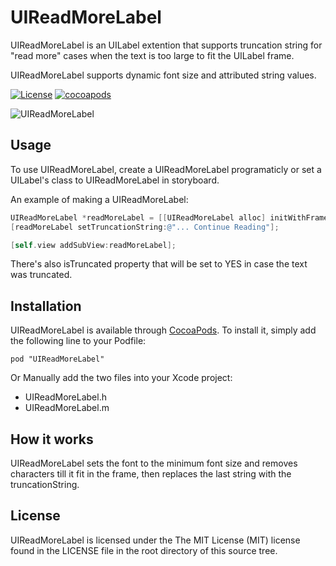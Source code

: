 # UIReadMoreLabel
UIReadMoreLabel is an UILabel extention that supports truncation string for "read more" cases when the text is too large to fit the UILabel frame.

UIReadMoreLabel supports dynamic font size and attributed string values.

[![License](http://img.shields.io/packagist/l/doctrine/orm.svg)](http://cocoadocs.org/docsets/UIReadMoreLabel)
[![cocoapods](http://img.shields.io/cocoapods/v/UIReadMoreLabel.svg)](http://cocoadocs.org/docsets/UIReadMoreLabel)

![UIReadMoreLabel](https://github.com/hayek/UIReadMoreLabel/blob/master/UIReadMoreLabel/Screen%20Shot.png?raw=true)

## Usage
To use UIReadMoreLabel, create a UIReadMoreLabel programaticly or set a UILabel's class to UIReadMoreLabel in storyboard.


An example of making a UIReadMoreLabel:

```objective-c
UIReadMoreLabel *readMoreLabel = [[UIReadMoreLabel alloc] initWithFrame:self.view.bounds];
[readMoreLabel setTruncationString:@"... Continue Reading"];

[self.view addSubView:readMoreLabel];
```

There's also isTruncated property that will be set to YES in case the text was truncated.

## Installation
UIReadMoreLabel is available through [CocoaPods](http://cocoapods.org). To install
it, simply add the following line to your Podfile:

    pod "UIReadMoreLabel"
    
Or Manually add the two files into your Xcode project:

- UIReadMoreLabel.h
- UIReadMoreLabel.m

## How it works
UIReadMoreLabel sets the font to the minimum font size and removes characters till it fit in the frame, then replaces the last string with the truncationString.

## License
UIReadMoreLabel is licensed under the The MIT License (MIT) license found in the LICENSE file in the root directory of this source tree.